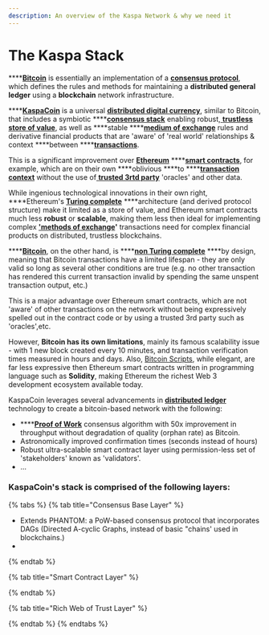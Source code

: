 ```yaml
---
description: An overview of the Kaspa Network & why we need it
---
```


# The Kaspa Stack

\*\*\*\*[**Bitcoin**](kaspa-repo/untitled.md#bitcoin) is essentially an implementation of a [**consensus protocol**](kaspa-repo/untitled.md#consensus-protocol), which defines the rules and methods for maintaining a **distributed general ledger** using a **blockchain** network infrastructure.

\*\*\*\*[**KaspaCoin**](kaspa-repo/untitled.md#kaspacoin) is a universal [**distributed digital currency**](kaspa-repo/untitled.md#distributed-general-ledger), similar to Bitcoin, that includes a symbiotic ****[**consensus stack**](kaspa-repo/untitled.md#consensus-stack) enabling robust,[ **trustless store of value**](kaspa-repo/untitled.md#trustless-store-of-value), as well as ****stable ****[**medium of exchange**](kaspa-repo/untitled.md#medium-of-exchange) rules and derivative financial products that are 'aware' of 'real world' relationships & context ****between ****[**transactions**](kaspa-repo/untitled.md#transactions). 

This is a significant improvement over [**Ethereum**](kaspa-repo/untitled.md#ethereum) ****[**smart contracts**](kaspa-repo/untitled.md#smart-contracts), for example, which are on their own ****oblivious ****to ****[**transaction context**](kaspa-repo/untitled.md#transaction-context) without the use of[ **trusted 3rtd party**](kaspa-repo/untitled.md#trustless-store-of-value) 'oracles' and other data.  

While ingenious technological innovations in their own right, ****Ethereum's [**Turing complete**](kaspa-repo/untitled.md#turing-complete) ****architecture \(and derived protocol structure\) make it limited as a store of value, and Ethereum smart contracts much less **robust** or **scalable**, making them less then ideal for implementing complex [**'methods of exchange**](kaspa-repo/untitled.md#medium-of-exchange)**'** transactions need for complex financial products on distributed, trustless blockchains.

\*\*\*\*[**Bitcoin**](kaspa-repo/untitled.md#bitcoin), on the other hand, is ****[**non Turing complete**](kaspa-repo/untitled.md#non-turing-complete) ****by design, meaning that Bitcoin transactions have a limited lifespan - they are only valid so long as several other conditions are true \(e.g. no other transaction has rendered this current transaction invalid by spending the same unspent transaction output, etc.\)  

This is a major advantage over Ethereum smart contracts, which are not 'aware' of other transactions on the network without being expressively spelled out in the contract code or by using a trusted 3rd party such as 'oracles',etc.

However, **Bitcoin has its own limitations**, mainly its famous scalability issue - with 1 new block created every 10 minutes, and transaction verification times measured in hours and days.  Also, [Bitcoin Scripts](kaspa-repo/untitled.md#bitcoin-script), while elegant, are far less expressive then Ethereum smart contracts written in programming language such as **Solidity**, making Ethereum the richest Web 3 development ecosystem available today.

KaspaCoin leverages several advancements in [**distributed ledger**](kaspa-repo/untitled.md#distributed-general-ledger) technology to create a bitcoin-based network with the following:

* \*\*\*\*[**Proof of Work**](kaspa-repo/untitled.md#proof-of-work) consensus algorithm with 50x improvement in throughput without degradation of quality \(orphan rate\) as Bitcoin.
* Astronomically improved confirmation times \(seconds instead of hours\)
* Robust ultra-scalable smart contract layer using permission-less set of 'stakeholders' known as 'validators'.
* ... 

###   KaspaCoin's stack is comprised of the following layers:

{% tabs %}
{% tab title="Consensus Base Layer" %}
* Extends PHANTOM: a PoW-based consensus protocol that incorporates DAGs \(Directed A-cyclic Graphs, instead of basic "chains' used in blockchains.\)
* 
{% endtab %}

{% tab title="Smart Contract Layer" %}

{% endtab %}

{% tab title="Rich Web of Trust Layer" %}

{% endtab %}
{% endtabs %}





